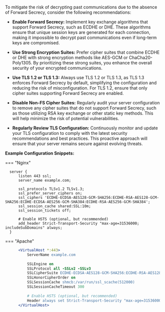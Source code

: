 To mitigate the risk of decrypting past communications due to the absence of Forward Secrecy, consider the following recommendations:

- **Enable Forward Secrecy:** Implement key exchange algorithms that support Forward Secrecy, such as ECDHE or DHE. These algorithms ensure that unique session keys are generated for each connection, making it impossible to decrypt past communications even if long-term keys are compromised.

- **Use Strong Encryption Suites:** Prefer cipher suites that combine ECDHE or DHE with strong encryption methods like AES-GCM or ChaCha20-Poly1305. By prioritizing these strong suites, you enhance the overall security of your encrypted communications.

- **Use TLS 1.2 or TLS 1.3:** Always use TLS 1.2 or TLS 1.3, as TLS 1.3 enforces Forward Secrecy by default, simplifying the configuration and reducing the risk of misconfiguration. For TLS 1.2, ensure that only cipher suites supporting Forward Secrecy are enabled.

- **Disable Non-FS Cipher Suites:** Regularly audit your server configuration to remove any cipher suites that do not support Forward Secrecy, such as those utilizing RSA key exchange or other static key methods. This will help minimize the risk of potential vulnerabilities.

- **Regularly Review TLS Configuration:** Continuously monitor and update your TLS configuration to comply with the latest security recommendations and best practices. This proactive approach will ensure that your server remains secure against evolving threats.

**Example Configuration Snippets:**

=== "Nginx"
  ```nginx
    server {
        listen 443 ssl;
        server_name example.com;
    
        ssl_protocols TLSv1.2 TLSv1.3;
        ssl_prefer_server_ciphers on;
        ssl_ciphers 'ECDHE-ECDSA-AES128-GCM-SHA256:ECDHE-RSA-AES128-GCM-SHA256:ECDHE-ECDSA-AES256-GCM-SHA384:ECDHE-RSA-AES256-GCM-SHA384';
        ssl_session_cache shared:SSL:10m;
        ssl_session_tickets off;
    
        # Enable HSTS (optional, but recommended)
        add_header Strict-Transport-Security "max-age=31536000; includeSubDomains" always;
    }
   ```


=== "Apache"
  ```apache
        <VirtualHost *:443>
            ServerName example.com
        
            SSLEngine on
            SSLProtocol all -SSLv2 -SSLv3
            SSLCipherSuite ECDHE-ECDSA-AES128-GCM-SHA256:ECDHE-RSA-AES128-GCM-SHA256:ECDHE-ECDSA-AES256-GCM-SHA384:ECDHE-RSA-AES256-GCM-SHA384
            SSLHonorCipherOrder on
            SSLSessionCache shmcb:/var/run/ssl_scache(512000)
            SSLSessionCacheTimeout 300
        
            # Enable HSTS (optional, but recommended)
            Header always set Strict-Transport-Security "max-age=31536000; includeSubDomains"
        </VirtualHost>
  ```
